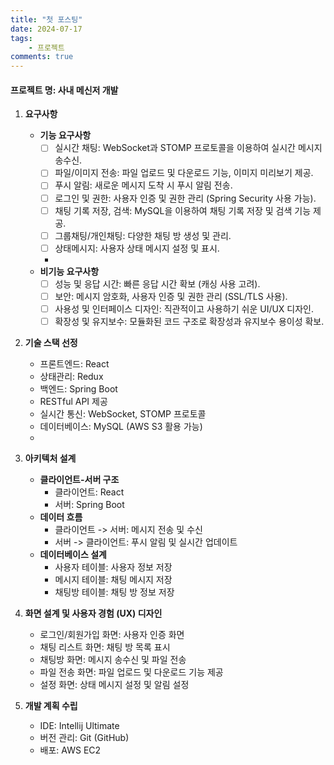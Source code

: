 ```yaml
---
title: "첫 포스팅"
date: 2024-07-17
tags: 
    - 프로젝트
comments: true
---
```


#### 프로젝트 명: 사내 메신저 개발

1. **요구사항**
    - **기능 요구사항**
        - [ ] 실시간 채팅: WebSocket과 STOMP 프로토콜을 이용하여 실시간 메시지 송수신.
        - [ ] 파일/이미지 전송: 파일 업로드 및 다운로드 기능, 이미지 미리보기 제공.
        - [ ] 푸시 알림: 새로운 메시지 도착 시 푸시 알림 전송.
        - [ ] 로그인 및 권한: 사용자 인증 및 권한 관리 (Spring Security 사용 가능).
        - [ ] 채팅 기록 저장, 검색: MySQL을 이용하여 채팅 기록 저장 및 검색 기능 제공.
        - [ ] 그룹채팅/개인채팅: 다양한 채팅 방 생성 및 관리.
        - [ ] 상태메시지: 사용자 상태 메시지 설정 및 표시.
        -
    - **비기능 요구사항**
        - [ ] 성능 및 응답 시간: 빠른 응답 시간 확보 (캐싱 사용 고려).
        - [ ] 보안: 메시지 암호화, 사용자 인증 및 권한 관리 (SSL/TLS 사용).
        - [ ] 사용성 및 인터페이스 디자인: 직관적이고 사용하기 쉬운 UI/UX 디자인.
        - [ ] 확장성 및 유지보수: 모듈화된 코드 구조로 확장성과 유지보수 용이성 확보.

2. **기술 스택 선정**
    - 프론트엔드: React
    - 상태관리: Redux
    - 백엔드: Spring Boot
    - RESTful API 제공
    - 실시간 통신: WebSocket, STOMP 프로토콜
    - 데이터베이스: MySQL (AWS S3 활용 가능)
    -
3. **아키텍처 설계**
    - **클라이언트-서버 구조**
        - 클라이언트: React
        - 서버: Spring Boot
    - **데이터 흐름**
        - 클라이언트 -> 서버: 메시지 전송 및 수신
        - 서버 -> 클라이언트: 푸시 알림 및 실시간 업데이트
    - **데이터베이스 설계**
        - 사용자 테이블: 사용자 정보 저장
        - 메시지 테이블: 채팅 메시지 저장
        - 채팅방 테이블: 채팅 방 정보 저장

4. **화면 설계 및 사용자 경험 (UX) 디자인**
    - 로그인/회원가입 화면: 사용자 인증 화면
    - 채팅 리스트 화면: 채팅 방 목록 표시
    - 채팅방 화면: 메시지 송수신 및 파일 전송
    - 파일 전송 화면: 파일 업로드 및 다운로드 기능 제공
    - 설정 화면: 상태 메시지 설정 및 알림 설정
1. **개발 계획 수립**
    - IDE: Intellij Ultimate
    - 버전 관리: Git (GitHub)
    - 배포: AWS EC2